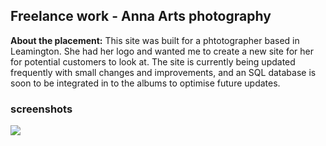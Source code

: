 ## Freelance work - Anna Arts photography

**About the placement:** This site was built for a phtotographer based in Leamington. She had her logo and wanted me to create a new site for her for potential customers to look at. The site is currently being updated frequently with small changes and improvements, and an SQL database is soon to be integrated in to the albums to optimise future updates. 

### screenshots

<img src="images/dummy_thumbnail.jpg?raw=true"/>


